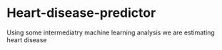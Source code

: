 # Heart-disease-predictor
Using some intermediatry machine learning analysis we are estimating heart disease 
